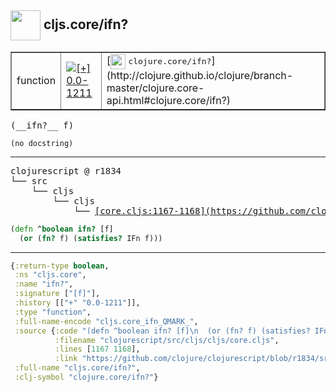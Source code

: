 ## <img width="48px" valign="middle" src="http://i.imgur.com/Hi20huC.png"> cljs.core/ifn?

 <table border="1">
<tr>
<td>function</td>
<td><a href="https://github.com/cljsinfo/api-refs/tree/0.0-1211"><img valign="middle" alt="[+] 0.0-1211" src="https://img.shields.io/badge/+-0.0--1211-lightgrey.svg"></a> </td>
<td>
[<img height="24px" valign="middle" src="http://i.imgur.com/1GjPKvB.png"> <samp>clojure.core/ifn?</samp>](http://clojure.github.io/clojure/branch-master/clojure.core-api.html#clojure.core/ifn?)
</td>
</tr>
</table>

 <samp>
(__ifn?__ f)<br>
</samp>

```
(no docstring)
```

---

 <pre>
clojurescript @ r1834
└── src
    └── cljs
        └── cljs
            └── <ins>[core.cljs:1167-1168](https://github.com/clojure/clojurescript/blob/r1834/src/cljs/cljs/core.cljs#L1167-L1168)</ins>
</pre>

```clj
(defn ^boolean ifn? [f]
  (or (fn? f) (satisfies? IFn f)))
```


---

```clj
{:return-type boolean,
 :ns "cljs.core",
 :name "ifn?",
 :signature ["[f]"],
 :history [["+" "0.0-1211"]],
 :type "function",
 :full-name-encode "cljs.core_ifn_QMARK_",
 :source {:code "(defn ^boolean ifn? [f]\n  (or (fn? f) (satisfies? IFn f)))",
          :filename "clojurescript/src/cljs/cljs/core.cljs",
          :lines [1167 1168],
          :link "https://github.com/clojure/clojurescript/blob/r1834/src/cljs/cljs/core.cljs#L1167-L1168"},
 :full-name "cljs.core/ifn?",
 :clj-symbol "clojure.core/ifn?"}

```

